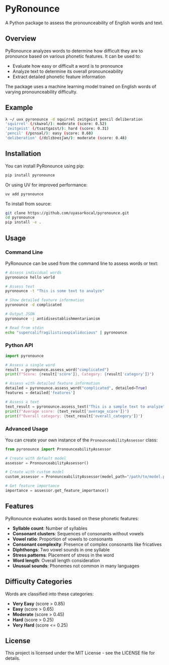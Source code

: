 # PyRonounce

A Python package to assess the pronounceability of English words and text.

## Overview

PyRonounce analyzes words to determine how difficult they are to pronounce based on various phonetic features. It can be used to:

- Evaluate how easy or difficult a word is to pronounce
- Analyze text to determine its overall pronounceability
- Extract detailed phonetic feature information

The package uses a machine learning model trained on English words of varying pronounceability difficulty.

## Example
```bash
λ ~/ uvx pyronounce -d squirrel zeitgeist pencil deliberation
'squirrel' (/skwɝəl/): moderate (score: 0.52)
'zeitgeist' (/tsaɪtɡaɪst/): hard (score: 0.31)
'pencil' (/pɛnsəl/): easy (score: 0.68)
'deliberation' (/dɪlɪbɝeɪʃən/): moderate (score: 0.48)
```
## Installation

You can install PyRonounce using pip:


```bash
pip install pyronounce
```

Or using UV for improved performance:

```bash
uv add pyronounce
```

To install from source:

```bash
git clone https://github.com/uyasarkocal/pyronounce.git
cd pyronounce
pip install -e .
```

## Usage

### Command Line

PyRonounce can be used from the command line to assess words or text:

```bash
# Assess individual words
pyronounce hello world

# Assess text
pyronounce -t "This is some text to analyze"

# Show detailed feature information
pyronounce -d complicated

# Output JSON
pyronounce -j antidisestablishmentarianism

# Read from stdin
echo "supercalifragilisticexpialidocious" | pyronounce
```

### Python API

```python
import pyronounce

# Assess a single word
result = pyronounce.assess_word("complicated")
print(f"Score: {result['score']}, Category: {result['category']}")

# Assess with detailed feature information
detailed = pyronounce.assess_word("complicated", detailed=True)
features = detailed['features']

# Assess a text
text_result = pyronounce.assess_text("This is a sample text to analyze")
print(f"Average score: {text_result['average_score']}")
print(f"Overall category: {text_result['overall_category']}")
```

### Advanced Usage

You can create your own instance of the `PronounceabilityAssessor` class:

```python
from pyronounce import PronounceabilityAssessor

# Create with default model
assessor = PronounceabilityAssessor()

# Create with custom model
custom_assessor = PronounceabilityAssessor(model_path="/path/to/model.pkl")

# Get feature importance
importance = assessor.get_feature_importance()
```

## Features

PyRonounce evaluates words based on these phonetic features:

- **Syllable count**: Number of syllables
- **Consonant clusters**: Sequences of consonants without vowels
- **Vowel ratio**: Proportion of vowels to consonants
- **Consonant complexity**: Presence of complex consonants like fricatives
- **Diphthongs**: Two vowel sounds in one syllable
- **Stress patterns**: Placement of stress in the word
- **Word length**: Overall length consideration
- **Unusual sounds**: Phonemes not common in many languages

## Difficulty Categories

Words are classified into these categories:

- **Very Easy** (score > 0.85)
- **Easy** (score > 0.65)
- **Moderate** (score > 0.45)
- **Hard** (score > 0.25)
- **Very Hard** (score <= 0.25)

## License

This project is licensed under the MIT License - see the LICENSE file for details.
